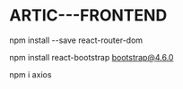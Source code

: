 # ARTIC---FRONTEND

npm install --save react-router-dom

npm install react-bootstrap bootstrap@4.6.0

npm i axios
